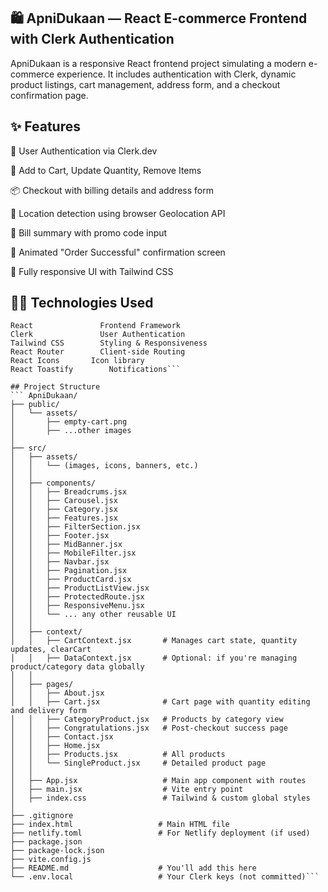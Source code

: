 ## 🛍️ ApniDukaan — React E-commerce Frontend with Clerk Authentication
ApniDukaan is a responsive React frontend project simulating a modern e-commerce experience. It includes authentication with Clerk, dynamic product listings, cart management, address form, and a checkout confirmation page.

## ✨ Features
🔐 User Authentication via Clerk.dev

🛒 Add to Cart, Update Quantity, Remove Items

📦 Checkout with billing details and address form

📍 Location detection using browser Geolocation API

🧾 Bill summary with promo code input

🎉 Animated "Order Successful" confirmation screen

📱 Fully responsive UI with Tailwind CSS

## 🧑‍💻 Technologies Used
```# Tech	          Purpose
React	            Frontend Framework
Clerk	            User Authentication
Tailwind CSS	    Styling & Responsiveness
React Router	    Client-side Routing
React Icons	      Icon library
React Toastify	      Notifications```

## Project Structure
``` ApniDukaan/
├── public/
│   └── assets/
│       ├── empty-cart.png
│       ├── ...other images
│
├── src/
│   ├── assets/
│   │   └── (images, icons, banners, etc.)
│   │
│   ├── components/
│   │   ├── Breadcrums.jsx
│   │   ├── Carousel.jsx
│   │   ├── Category.jsx
│   │   ├── Features.jsx
│   │   ├── FilterSection.jsx
│   │   ├── Footer.jsx
│   │   ├── MidBanner.jsx
│   │   ├── MobileFilter.jsx
│   │   ├── Navbar.jsx
│   │   ├── Pagination.jsx
│   │   ├── ProductCard.jsx
│   │   ├── ProductListView.jsx
│   │   ├── ProtectedRoute.jsx
│   │   ├── ResponsiveMenu.jsx
│   │   └── ... any other reusable UI
│   │
│   ├── context/
│   │   ├── CartContext.jsx       # Manages cart state, quantity updates, clearCart
│   │   ├── DataContext.jsx       # Optional: if you're managing product/category data globally
│   │
│   ├── pages/
│   │   ├── About.jsx
│   │   ├── Cart.jsx              # Cart page with quantity editing and delivery form
│   │   ├── CategoryProduct.jsx   # Products by category view
│   │   ├── Congratulations.jsx   # Post-checkout success page
│   │   ├── Contact.jsx
│   │   ├── Home.jsx
│   │   ├── Products.jsx          # All products
│   │   └── SingleProduct.jsx     # Detailed product page
│   │
│   ├── App.jsx                   # Main app component with routes
│   ├── main.jsx                  # Vite entry point
│   ├── index.css                 # Tailwind & custom global styles
│
├── .gitignore
├── index.html                   # Main HTML file
├── netlify.toml                 # For Netlify deployment (if used)
├── package.json
├── package-lock.json
├── vite.config.js
├── README.md                    # You'll add this here
└── .env.local                   # Your Clerk keys (not committed)```
